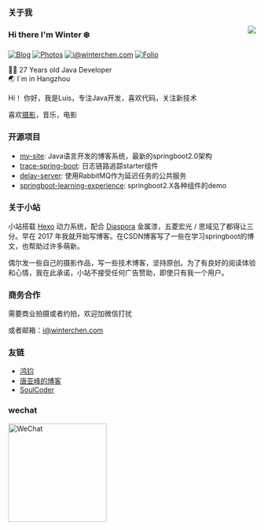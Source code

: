 

### 关于我

<a href="https://github.com/WinterChenS"><img align='right' src="https://github-readme-stats.vercel.app/api?username=WinterChenS&show_icons=true"></a>

### Hi there I'm Winter :snowflake:

[![Blog](https://img.shields.io/badge/blog.winterchen-%20-yellow?logo=bloglovin)](https://blog.winterchen.com)
[![Photos](https://img.shields.io/badge/%20Photography-%20-blue?logo=pivotal-tracker)](https://photo.winterchen.com)
[![i@winterchen.com](https://img.shields.io/badge/i%40winterchen.com-%20-orange?logo=gmail)](mailto:i@winterchen.com)
[![Folio](https://img.shields.io/badge/Folio-%20-orange?logo=fandango)](https://folio.winterchen.com)
  
  
 👨‍💻 27 Years old Java Developer                             
 :earth_asia: I`m in Hangzhou        

Hi！ 你好，我是Luis，专注Java开发，喜欢代码，关注新技术

喜欢[摄影](https://photo.winterchen.com/)，音乐，电影


### 开源项目


* [my-site](https://github.com/WinterChenS/my-site): Java语言开发的博客系统，最新的springboot2.0架构
* [trace-spring-boot](https://github.com/WinterChenS/trace-spring-boot): 日志链路追踪starter组件
* [delay-server](https://github.com/WinterChenS/delay-server): 使用RabbitMQ作为延迟任务的公共服务
* [springboot-learning-experience](https://github.com/WinterChenS/springboot-learning-experience): springboot2.X各种组件的demo



### 关于小站

小站搭载 [Hexo](https://hexo.io/) 动力系统，配合 [Diaspora](https://github.com/Fechin/hexo-theme-diaspora) 金属漆，五菱宏光 / 思域见了都得让三分。早在 2017 年我就开始写博客。在CSDN博客写了一些在学习springboot的博文，也帮助过许多萌新。

偶尔发一些自己的摄影作品，写一些技术博客，坚持原创。为了有良好的阅读体验和心情，我在此承诺，小站不接受任何广告赞助，即使只有我一个用户。

### 商务合作

需要商业拍摄或者约拍，欢迎加微信打扰

或者邮箱：i@winterchen.com

### 友链

* [鸿钧](https://bhongjun.com)
* [唐亚峰的博客](http://blog.battcn.com/)
* [SoulCoder](http://www.soulcoder.tech/)


### wechat
<img src="http://img.winterchen.com/Wechat.jpg" width="200" height="200" alt="WeChat">
